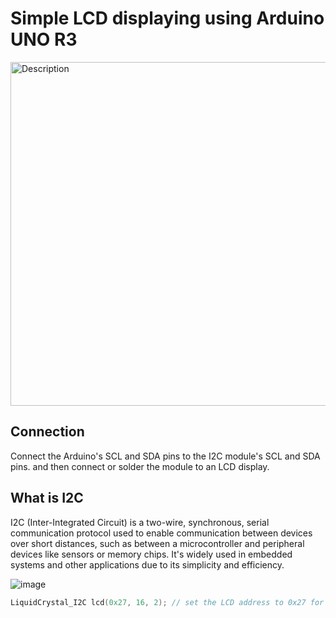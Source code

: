 # Simple LCD displaying using Arduino UNO R3


<img src="https://github.com/user-attachments/assets/cec5a65a-d9a7-46a1-9f8f-475d666024ef" alt="Description" width="550"/>

## Connection 

Connect the Arduino's SCL and SDA pins to the I2C module's SCL and SDA pins. and then connect or solder the module to an LCD display.


## What is I2C

I2C (Inter-Integrated Circuit) is a two-wire, synchronous, serial communication protocol used to enable communication between devices over short distances, such as between a microcontroller and peripheral devices like sensors or memory chips. It's widely used in embedded systems and other applications due to its simplicity and efficiency. 

![image](https://github.com/user-attachments/assets/afbae635-817d-4e77-9ec5-ee7330943500)

```c++
LiquidCrystal_I2C lcd(0x27, 16, 2); // set the LCD address to 0x27 for a 16 chars and 2 line display
```



